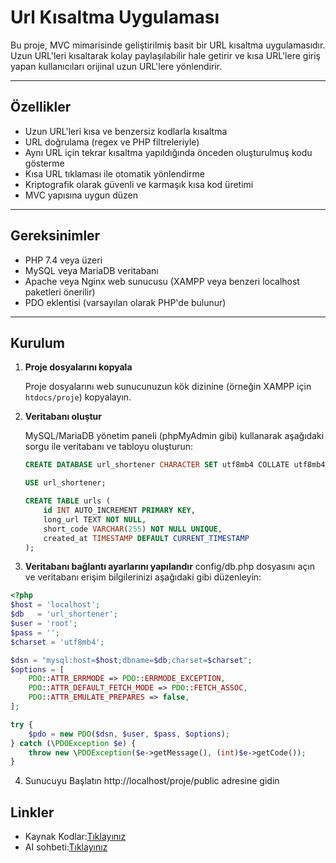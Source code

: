 # Url Kısaltma Uygulaması

Bu proje, MVC mimarisinde geliştirilmiş basit bir URL kısaltma uygulamasıdır. Uzun URL'leri kısaltarak kolay paylaşılabilir hale getirir ve kısa URL'lere giriş yapan kullanıcıları orijinal uzun URL'lere yönlendirir.

---

## Özellikler

- Uzun URL'leri kısa ve benzersiz kodlarla kısaltma
- URL doğrulama (regex ve PHP filtreleriyle)
- Aynı URL için tekrar kısaltma yapıldığında önceden oluşturulmuş kodu gösterme
- Kısa URL tıklaması ile otomatik yönlendirme
- Kriptografik olarak güvenli ve karmaşık kısa kod üretimi
- MVC yapısına uygun düzen

---

## Gereksinimler

- PHP 7.4 veya üzeri
- MySQL veya MariaDB veritabanı
- Apache veya Nginx web sunucusu (XAMPP veya benzeri localhost paketleri önerilir)
- PDO eklentisi (varsayılan olarak PHP'de bulunur)

---

## Kurulum

1. **Proje dosyalarını kopyala**

   Proje dosyalarını web sunucunuzun kök dizinine (örneğin XAMPP için `htdocs/proje`) kopyalayın.

2. **Veritabanı oluştur**

   MySQL/MariaDB yönetim paneli (phpMyAdmin gibi) kullanarak aşağıdaki sorgu ile veritabanı ve tabloyu oluşturun:

   ```sql
   CREATE DATABASE url_shortener CHARACTER SET utf8mb4 COLLATE utf8mb4_unicode_ci;

   USE url_shortener;

   CREATE TABLE urls (
       id INT AUTO_INCREMENT PRIMARY KEY,
       long_url TEXT NOT NULL,
       short_code VARCHAR(255) NOT NULL UNIQUE,
       created_at TIMESTAMP DEFAULT CURRENT_TIMESTAMP
   );
   ```
3. **Veritabanı bağlantı ayarlarını yapılandır**
config/db.php dosyasını açın ve veritabanı erişim bilgilerinizi aşağıdaki gibi düzenleyin:
```php
<?php
$host = 'localhost';
$db   = 'url_shortener';
$user = 'root';
$pass = '';
$charset = 'utf8mb4';

$dsn = "mysql:host=$host;dbname=$db;charset=$charset";
$options = [
    PDO::ATTR_ERRMODE => PDO::ERRMODE_EXCEPTION,
    PDO::ATTR_DEFAULT_FETCH_MODE => PDO::FETCH_ASSOC,
    PDO::ATTR_EMULATE_PREPARES => false,
];

try {
    $pdo = new PDO($dsn, $user, $pass, $options);
} catch (\PDOException $e) {
    throw new \PDOException($e->getMessage(), (int)$e->getCode());
}
```
4. Sunucuyu Başlatın
http://localhost/proje/public adresine gidin


## Linkler
- Kaynak Kodlar:[Tıklayınız](https://github.com/semaimre/url-kisalt/tree/main/proje)
- AI sohbeti:[Tıklayınız](https://chatgpt.com/share/68512cde-f72c-8013-a2d6-388ac765dfed)

